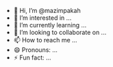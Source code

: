 - 👋 Hi, I’m @mazimpakah
- 👀 I’m interested in ...
- 🌱 I’m currently learning ...
- 💞️ I’m looking to collaborate on ...
- 📫 How to reach me ...
- 😄 Pronouns: ...
- ⚡ Fun fact: ...

<!---
mazimpakah/mazimpakah is a ✨ special ✨ repository because its `README.md` (this file) appears on your GitHub profile.
You can click the Preview link to take a look at your changes.
--->
